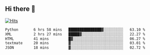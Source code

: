 ## Hi there 👋

<!--
**alihaqberdi/alihaqberdi** is a ✨ _special_ ✨ repository because its `README.md` (this file) appears on your GitHub profile.

Here are some ideas to get you started:

- 🔭 I’m currently working on ...
- 🌱 I’m currently learning ...
- 👯 I’m looking to collaborate on ...
- 🤔 I’m looking for help with ...
- 💬 Ask me about ...
- 📫 How to reach me: ...
- 😄 Pronouns: ...
- ⚡ Fun fact: ...
-->

[![Hits](https://hits.sh/github.com/alihaqberdi.svg)](https://hits.sh/github.com/alihaqberdi/)

<!--START_SECTION:waka-->

```txt
Python       6 hrs 58 mins   ███████████████▓░░░░░░░░░   63.10 %
XML          2 hrs 27 mins   █████▓░░░░░░░░░░░░░░░░░░░   22.27 %
HTML         41 mins         █▓░░░░░░░░░░░░░░░░░░░░░░░   06.27 %
textmate     20 mins         ▓░░░░░░░░░░░░░░░░░░░░░░░░   03.01 %
JSON         18 mins         ▓░░░░░░░░░░░░░░░░░░░░░░░░   02.72 %
```

<!--END_SECTION:waka-->
